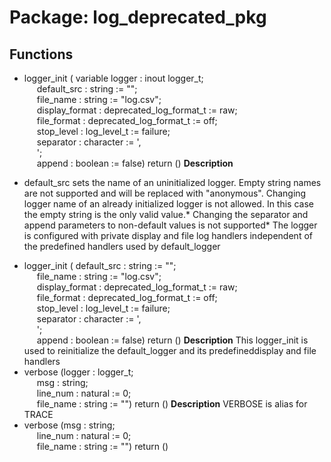 # Package: log_deprecated_pkg

## Functions
- logger_init <font id="function_arguments">( variable logger : inout logger_t;<br><span style="padding-left:20px"> default_src     :       string                  := "";<br><span style="padding-left:20px"> file_name       :       string                  := "log.csv";<br><span style="padding-left:20px"> display_format  :       deprecated_log_format_t := raw;<br><span style="padding-left:20px"> file_format     :       deprecated_log_format_t := off;<br><span style="padding-left:20px"> stop_level      :       log_level_t             := failure;<br><span style="padding-left:20px"> separator       :       character               := ',<br><span style="padding-left:20px">';<br><span style="padding-left:20px"> append          :       boolean                 := false) </font> <font id="function_return">return ()</font>
**Description**
* default_src sets the name of an uninitialized logger. Empty string names are not supported  and will be replaced with "anonymous<a unique number>". Changing logger  name of an already initialized logger is not allowed. In this case the  empty string is the only valid value.* Changing the separator and append parameters to non-default values is not  supported* The logger is configured with private display and file log handlers independent  of the predefined handlers used by default_logger
- logger_init <font id="function_arguments">( default_src    : string                  := "";<br><span style="padding-left:20px"> file_name      : string                  := "log.csv";<br><span style="padding-left:20px"> display_format : deprecated_log_format_t := raw;<br><span style="padding-left:20px"> file_format    : deprecated_log_format_t := off;<br><span style="padding-left:20px"> stop_level     : log_level_t             := failure;<br><span style="padding-left:20px"> separator      : character               := ',<br><span style="padding-left:20px">';<br><span style="padding-left:20px"> append         : boolean                 := false) </font> <font id="function_return">return ()</font>
**Description**
This logger_init is used to reinitialize the default_logger and its predefineddisplay and file handlers
- verbose <font id="function_arguments">(logger : logger_t;<br><span style="padding-left:20px"> msg : string;<br><span style="padding-left:20px"> line_num : natural := 0;<br><span style="padding-left:20px"> file_name : string := "") </font> <font id="function_return">return ()</font>
**Description**
VERBOSE is alias for TRACE
- verbose <font id="function_arguments">(msg : string;<br><span style="padding-left:20px"> line_num : natural := 0;<br><span style="padding-left:20px"> file_name : string := "") </font> <font id="function_return">return ()</font>
